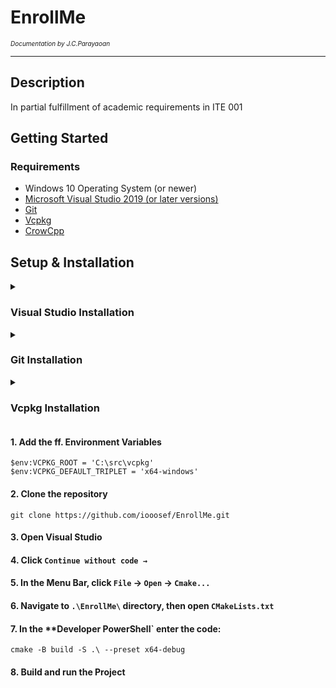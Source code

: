 # EnrollMe

<span style="font-size: 10px;" > <i> Documentation by J.C.Parayaoan </i> </span>

---
## Description
In partial fulfillment of academic requirements in ITE 001


## Getting Started
### Requirements
* Windows 10 Operating System (or newer)
* [Microsoft Visual Studio 2019 (or later versions)](https://visualstudio.microsoft.com/vs/older-downloads/)
* [Git](https://git-scm.com/downloads)
* [Vcpkg](https://github.com/microsoft/vcpkg)
* [CrowCpp](https://github.com/CrowCpp/Crow)

## Setup & Installation

<details>
  <summary>
    <h3>Visual Studio Installation</h3>
  </summary>

add instructions for instalaltion of VStudio with C++ tools
 
</details>

<details>
  <summary>
    <h3>Git Installation</h3>
  </summary>

add instructions for instalaltion of Git
 
</details>

<details>
  <summary>
    <h3>Vcpkg Installation</h3>
  </summary>

Vcpkg can be installed anywhere; it is recommended to install in `C:\src\`.
(*Create* `C:\src\` *directory if it doesn't exist*).

Clone vcpkg repository.
```pwsh
cd C:\src\
git clone https://github.com/microsoft/vcpkg

```

Bootstrap vcpkg repository.
```pwsh
.\vcpkg\bootstrap-vcpkg.bat
```

In order to use vcpkg with Visual Studio, run the following command (may require administrator elevation):
```pwsh
.\vcpkg\vcpkg integrate install
```

</details>

#### 1. Add the ff. Environment Variables
```pwsh
$env:VCPKG_ROOT = 'C:\src\vcpkg'
$env:VCPKG_DEFAULT_TRIPLET = 'x64-windows'
```

#### 2. Clone the repository
```pwsh
git clone https://github.com/iooosef/EnrollMe.git
```

#### 3. Open Visual Studio

#### 4. Click `Continue without code →`

#### 5. In the Menu Bar, click `File`  → `Open` → `Cmake...`

#### 6. Navigate to `.\EnrollMe\` directory, then open `CMakeLists.txt`

#### 7. In the **Developer PowerShell` enter the code:
```pwsh
cmake -B build -S .\ --preset x64-debug
```

#### 8. Build and run the Project
